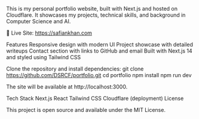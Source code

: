 This is my personal portfolio website, built with Next.js and hosted on Cloudflare. It showcases my projects, technical skills, and background in Computer Science and AI.

🔗 Live Site: https://safiankhan.com

Features
Responsive design with modern UI
Project showcase with detailed writeups
Contact section with links to GitHub and email
Built with Next.js 14 and styled using Tailwind CSS

Clone the repository and install dependencies:
git clone https://github.com/DSRCF/portfolio.git
cd portfolio
npm install
npm run dev


The site will be available at http://localhost:3000.

Tech Stack
Next.js
React
Tailwind CSS
Cloudflare (deployment)
License

This project is open source and available under the MIT License.
